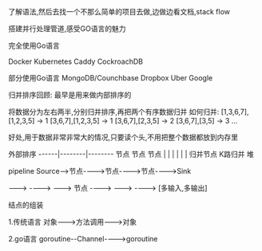 了解语法,然后去找一个不那么简单的项目去做,边做边看文档,stack flow

搭建并行处理管道,感受GO语言的魅力

完全使用Go语言

Docker
Kubernetes
Caddy
CockroachDB

部分使用Go语言
MongoDB/Counchbase
Dropbox
Uber
Google

归并排序回顾:
最早是用来做内部排序的

将数据分为左右两半,分别归并排序,再把两个有序数据归并
如何归并:
[1,3,6,7],[1,2,3,5] -> 1
[3,6,7],[1,2,3,5] -> 1
[3,6,7],[2,3,5] -> 2
[3,6,7],[3,5] -> 3
... 

好处,用于数据非常非常大的情况,只要读个头,不用把整个数据都放到内存里


外部排序
------|--------|--------
节点      节点      节点
|        |          |
|        |          |
       归并节点
       K路归并 堆


pipeline
Source-->节点---->节点---->节点---->Sink

--->     ---->
---> 节点 ---->
--->     ---->
[多输入,多输出]


结点的组装

1.传统语言
对象--->方法调用--->对象

2.go语言
goroutine--Channel---->goroutine